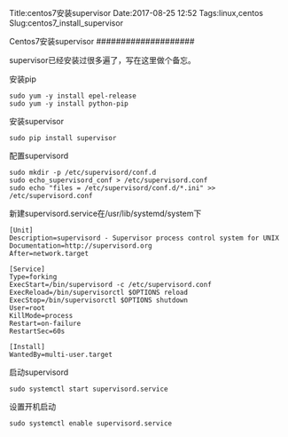 Title:centos7安装supervisor
Date:2017-08-25 12:52
Tags:linux,centos
Slug:centos7_install_supervisor

Centos7安装supervisor
####################

supervisor已经安装过很多遍了，写在这里做个备忘。

安装pip

    sudo yum -y install epel-release
    sudo yum -y install python-pip

安装supervisor

    sudo pip install supervisor

配置supervisord

    sudo mkdir -p /etc/supervisord/conf.d
    sudo echo_supervisord_conf > /etc/supervisord.conf
    sudo echo "files = /etc/supervisord/conf.d/*.ini" >> /etc/supervisord.conf

新建supervisord.service在/usr/lib/systemd/system下

    [Unit]
    Description=supervisord - Supervisor process control system for UNIX
    Documentation=http://supervisord.org
    After=network.target

    [Service]
    Type=forking
    ExecStart=/bin/supervisord -c /etc/supervisord.conf
    ExecReload=/bin/supervisorctl $OPTIONS reload
    ExecStop=/bin/supervisorctl $OPTIONS shutdown
    User=root
    KillMode=process
    Restart=on-failure
    RestartSec=60s

    [Install]
    WantedBy=multi-user.target

启动supervisord

    sudo systemctl start supervisord.service

设置开机启动

    sudo systemctl enable supervisord.service
